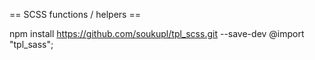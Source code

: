 == SCSS functions / helpers ==

npm install https://github.com/soukupl/tpl_scss.git --save-dev
@import "tpl_sass";
